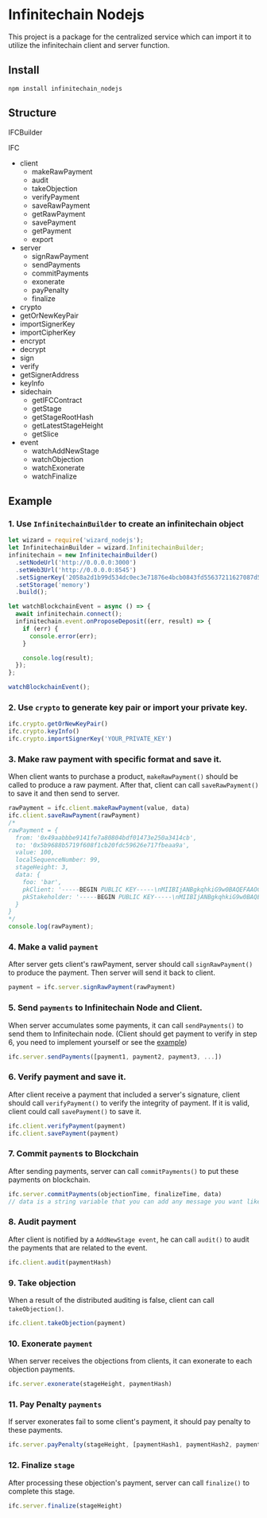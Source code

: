 # Infinitechain Nodejs

This project is a package for the centralized service which can import it to utilize the infinitechain client and server function.

## Install
```
npm install infinitechain_nodejs
```
## Structure
IFCBuilder

IFC
- client
  - makeRawPayment
  - audit
  - takeObjection
  - verifyPayment
  - saveRawPayment
  - getRawPayment
  - savePayment
  - getPayment
  - export
- server
  - signRawPayment
  - sendPayments
  - commitPayments
  - exonerate
  - payPenalty
  - finalize
- crypto
 - getOrNewKeyPair
  - importSignerKey
  - importCipherKey
  - encrypt
  - decrypt
  - sign
  - verify
  - getSignerAddress
  - keyInfo
- sidechain
  - getIFCContract
  - getStage
  - getStageRootHash
  - getLatestStageHeight
  - getSlice
- event
  - watchAddNewStage
  - watchObjection
  - watchExonerate
  - watchFinalize

## Example
### 1. Use `InfinitechainBuilder` to create an infinitechain object
```javascript
let wizard = require('wizard_nodejs');
let InfinitechainBuilder = wizard.InfinitechainBuilder;
infinitechain = new InfinitechainBuilder()
  .setNodeUrl('http://0.0.0.0:3000')
  .setWeb3Url('http://0.0.0.0:8545')
  .setSignerKey('2058a2d1b99d534dc0ec3e71876e4bcb0843fd55637211627087d53985ab04aa')
  .setStorage('memory')
  .build();

let watchBlockchainEvent = async () => {
  await infinitechain.connect();
  infinitechain.event.onProposeDeposit((err, result) => {
    if (err) {
      console.error(err);
    }

    console.log(result);
  });
};

watchBlockchainEvent();
```
### 2. Use `crypto` to generate key pair or import your private key.
```javascript
ifc.crypto.getOrNewKeyPair()
ifc.crypto.keyInfo()
ifc.crypto.importSignerKey('YOUR_PRIVATE_KEY')
```
### 3. Make raw payment with specific format and save it.
When client wants to purchase a product, `makeRawPayment()` should be called to produce a raw payment. After that, client can call `saveRawPayment()` to save it and then send to server.
```javascript
rawPayment = ifc.client.makeRawPayment(value, data)
ifc.client.saveRawPayment(rawPayment)
/* 
rawPayment = {
  from: '0x49aabbbe9141fe7a80804bdf01473e250a3414cb',
  to: '0x5b9688b5719f608f1cb20fdc59626e717fbeaa9a',
  value: 100,
  localSequenceNumber: 99,
  stageHeight: 3,
  data: {
    foo: 'bar',
    pkClient: '-----BEGIN PUBLIC KEY-----\nMIIBIjANBgkqhkiG9w0BAQEFAAOCAQ8AMIIBCgKCAQEA5SxAR4lIyHg3vF/DbWKq\nZfedueCC6TpSMmD3LMZ2vhvI8cO1ydmDRTngJlgiKCcQFGGRcDqI5vxBfE4vdCy/\nDFw1zTiT9pPLUWGZNT4YxlcdFUJ26b4YqRHUk8Tfg4YNSUTaNKaj2VKj3NyLrchN\neunMWeLj+QlfdjV5zUkOy9pbMj0co1gDAK85jnO8NJupycWyA/ezfpaoTfJj2Ijd\n2b0+nCWCdWw8oWBJH9uXhCetbTI2QjYYOXj77aICrr2OUH4OkiZMoiIXAIV0D+P9\nysa6hgFzv5xAlO39mOnnu4wRoYJIIaHZyvNMVkdt4ZavZPuTuAQIPODy8/n19QWq\nRQIDAQAB\n-----END PUBLIC KEY-----',
    pkStakeholder: '-----BEGIN PUBLIC KEY-----\nMIIBIjANBgkqhkiG9w0BAQEFAAOCAQ8AMIIBCgKCAQEAiQgP8iTDok0b1JSIPmbE\nzCKSphTfHm57Mu3LIgz9PD3vfcVW43sqAMOkelRijqmUpNLW0OBYzNIgH7sIIrhG\n89zXxXG/s4ewrbcbJn8XhotFoJQFLzBFovgYv34v3ZYmlCZsApWAtXkxWveq54FJ\nsQFrUWA+J/FNkp4uqu2Ekenn8OnuYYn25LdZPiUugOPMrALk4hS6nDSBmfVSPPka\nDilawdZwjkQGH9uu8pOFYG+oT1q9MYahrkmRzY05Q4zHOhB8HPzsbz0HpuwanXga\n/HqEmvBn0EJs+SrkZZmyZ6bjz1Izx8Io67HEje9JUeV6qDLE/ZQ/PXoRLnqg3Yqd\nIwIDAQAB\n-----END PUBLIC KEY-----'
  }
}
*/
console.log(rawPayment);
```
### 4. Make a valid `payment`
After server gets client's rawPayment, server should call `signRawPayment()` to produce the payment. Then server will send it back to client.
```javascript
payment = ifc.server.signRawPayment(rawPayment)
```
### 5. Send `payments` to Infinitechain Node and Client.
When server accumulates some payments, it can call `sendPayments()` to send them to Infinitechain node.
(Client should get payment to verify in step 6, you need to implement yourself or see the [example](https://github.com/TideiSunTaipei/infinitechain_nodejs_demo/blob/master/server.js#L21))
```javascript
ifc.server.sendPayments([payment1, payment2, payment3, ...])
```
### 6. Verify payment and save it.
After client receive a payment that included a server's signature, client should call `verifyPayment()` to verify the integrity of payment. If it is valid, client could call `savePayment()` to save it.
```javascript
ifc.client.verifyPayment(payment)
ifc.client.savePayment(payment)
```
### 7. Commit `payment`s to Blockchain
After sending payments, server can call `commitPayments()` to put these payments on blockchain.
```javascript
ifc.server.commitPayments(objectionTime, finalizeTime, data)
// data is a string variable that you can add any message you want like bitcoin's op_return.
```
### 8. Audit payment
After client is notified by a `AddNewStage event`, he can call `audit()` to audit the payments that are related to the event.
```javascript
ifc.client.audit(paymentHash)
```
### 9. Take objection
When a result of the distributed auditing is false, client can call `takeObjection()`.
```javascript
ifc.client.takeObjection(payment)
```
### 10. Exonerate `payment`
When server receives the objections from clients, it can exonerate to each objection payments.
```javascript
ifc.server.exonerate(stageHeight, paymentHash)
```
### 11. Pay Penalty `payments`
If server exonerates fail to some client's payment, it should pay penalty to these payments.
```javascript
ifc.server.payPenalty(stageHeight, [paymentHash1, paymentHash2, paymentHash3, ...])
```
### 12. Finalize `stage`
After processing these objection's payment, server can call `finalize()` to complete this stage.
```javascript
ifc.server.finalize(stageHeight)
```
